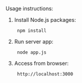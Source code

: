 Usage instructions:

1. Install Node.js packages:

        npm install
        
2. Run server app:

        node app.js
        
3. Access from browser:

        http://localhost:3000
